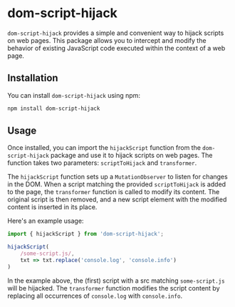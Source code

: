 # dom-script-hijack

`dom-script-hijack` provides a simple and convenient way to hijack scripts on web pages. This package allows you to intercept and modify the behavior of existing JavaScript code executed within the context of a web page.

## Installation

You can install `dom-script-hijack` using npm:

```bash
npm install dom-script-hijack
```

## Usage

Once installed, you can import the `hijackScript` function from the `dom-script-hijack` package and use it to hijack scripts on web pages. The function takes two parameters: `scriptToHijack` and `transformer`.

The `hijackScript` function sets up a `MutationObserver` to listen for changes in the DOM. When a script matching the provided `scriptToHijack` is added to the page, the `transformer` function is called to modify its content. The original script is then removed, and a new script element with the modified content is inserted in its place.

Here's an example usage:

```javascript
import { hijackScript } from 'dom-script-hijack';

hijackScript(
	/some-script.js/, 
	txt => txt.replace('console.log', 'console.info')
)
```

In the example above, the (first) script with a src matching `some-script.js` will be hijacked. The `transformer` function modifies the script content by replacing all occurrences of `console.log` with `console.info`.
